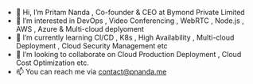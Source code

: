 - 👋 Hi, I’m Pritam Nanda , Co-founder & CEO at Bymond Private Limited
- 👀 I’m interested in DevOps , Video Conferencing , WebRTC , Node.js , AWS , Azure & Multi-cloud deplyoment
- 🌱 I’m currently learning CI/CD , K8s , High Availability , Multi-cloud Deployment , Cloud Security Management etc
- 💞️ I’m looking to collaborate on Cloud Production Deployment , Cloud Cost Optimization etc.
- 📫 You can reach me via contact@pnanda.me

<!---
pritamnanda/pritamnanda is a ✨ special ✨ repository because its `README.md` (this file) appears on your GitHub profile.
You can click the Preview link to take a look at your changes.
--->
